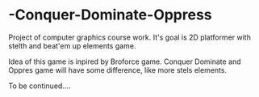# -Conquer-Dominate-Oppress
Project of computer graphics course work. It's goal is 2D platformer with stelth and beat'em up elements game.

Idea of this game is inpired by Broforce game. Conquer Dominate and Oppres game will have some difference, like more stels elements.

To be continued....
